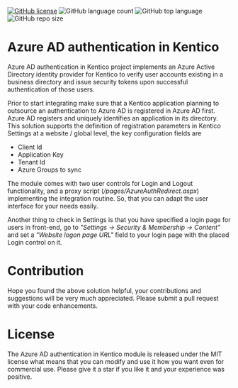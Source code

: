 
[![GitHub license](https://img.shields.io/github/license/kate-orlova/azure-ad-auth-in-kentico.svg)](https://github.com/kate-orlova/azure-ad-auth-in-kentico/blob/master/LICENSE)
![GitHub language count](https://img.shields.io/github/languages/count/kate-orlova/azure-ad-auth-in-kentico.svg?style=flat)
![GitHub top language](https://img.shields.io/github/languages/top/kate-orlova/azure-ad-auth-in-kentico.svg?style=flat)
![GitHub repo size](https://img.shields.io/github/repo-size/kate-orlova/azure-ad-auth-in-kentico.svg?style=flat)

# Azure AD authentication in Kentico
Azure AD authentication in Kentico project implements an Azure Active Directory identity provider for Kentico to verify user accounts existing in a business directory and issue security tokens upon successful authentication of those users.

Prior to start integrating make sure that a Kentico application planning to outsource an authentication to Azure AD is registered in Azure AD first. Azure AD registers and uniquely identifies an application in its directory. This solution supports the definition of registration parameters in Kentico Settings at a website / global level, the key configuration fields are
 * Client Id
 * Application Key
 * Tenant Id
 * Azure Groups to sync
 
The module comes with two user controls for Login and Logout functionality, and a proxy script (_/pages/AzureAuthRedirect.aspx_) implementing the integration routine. So, that you can adapt the user interface for your needs easily.

Another thing to check in Settings is that you have specified a login page for users in front-end, go to _"Settings -> Security & Membership -> Content"_ and set a _"Website logon page URL"_ field to your login page with the placed Login control on it.

# Contribution
Hope you found the above solution helpful, your contributions and suggestions will be very much appreciated. Please submit a pull request with your code enhancements.

# License
The Azure AD authentication in Kentico module is released under the MIT license what means that you can modify and use it how you want even for commercial use. Please give it a star if you like it and your experience was positive.
